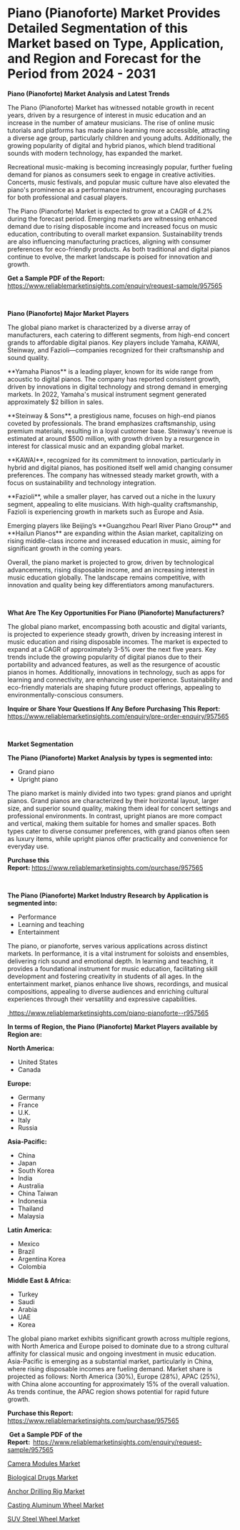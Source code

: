 <p><h1>Piano (Pianoforte) Market Provides Detailed Segmentation of this Market based on Type, Application, and Region and Forecast for the Period from 2024 - 2031</h1></p><p><strong>Piano (Pianoforte) Market Analysis and Latest Trends</strong></p>
<p><p>The Piano (Pianoforte) Market has witnessed notable growth in recent years, driven by a resurgence of interest in music education and an increase in the number of amateur musicians. The rise of online music tutorials and platforms has made piano learning more accessible, attracting a diverse age group, particularly children and young adults. Additionally, the growing popularity of digital and hybrid pianos, which blend traditional sounds with modern technology, has expanded the market. </p><p>Recreational music-making is becoming increasingly popular, further fueling demand for pianos as consumers seek to engage in creative activities. Concerts, music festivals, and popular music culture have also elevated the piano's prominence as a performance instrument, encouraging purchases for both professional and casual players. </p><p>The Piano (Pianoforte) Market is expected to grow at a CAGR of 4.2% during the forecast period. Emerging markets are witnessing enhanced demand due to rising disposable income and increased focus on music education, contributing to overall market expansion. Sustainability trends are also influencing manufacturing practices, aligning with consumer preferences for eco-friendly products. As both traditional and digital pianos continue to evolve, the market landscape is poised for innovation and growth.</p></p>
<p><strong>Get a Sample PDF of the Report:&nbsp;</strong> <a href="https://www.reliablemarketinsights.com/enquiry/request-sample/957565">https://www.reliablemarketinsights.com/enquiry/request-sample/957565</a></p>
<p>&nbsp;</p>
<p><strong>Piano (Pianoforte) Major Market Players</strong></p>
<p><p>The global piano market is characterized by a diverse array of manufacturers, each catering to different segments, from high-end concert grands to affordable digital pianos. Key players include Yamaha, KAWAI, Steinway, and Fazioli—companies recognized for their craftsmanship and sound quality.</p><p>**Yamaha Pianos** is a leading player, known for its wide range from acoustic to digital pianos. The company has reported consistent growth, driven by innovations in digital technology and strong demand in emerging markets. In 2022, Yamaha's musical instrument segment generated approximately $2 billion in sales.</p><p>**Steinway & Sons**, a prestigious name, focuses on high-end pianos coveted by professionals. The brand emphasizes craftsmanship, using premium materials, resulting in a loyal customer base. Steinway's revenue is estimated at around $500 million, with growth driven by a resurgence in interest for classical music and an expanding global market.</p><p>**KAWAI**, recognized for its commitment to innovation, particularly in hybrid and digital pianos, has positioned itself well amid changing consumer preferences. The company has witnessed steady market growth, with a focus on sustainability and technology integration.</p><p>**Fazioli**, while a smaller player, has carved out a niche in the luxury segment, appealing to elite musicians. With high-quality craftsmanship, Fazioli is experiencing growth in markets such as Europe and Asia.</p><p>Emerging players like Beijing’s **Guangzhou Pearl River Piano Group** and **Hailun Pianos** are expanding within the Asian market, capitalizing on rising middle-class income and increased education in music, aiming for significant growth in the coming years.</p><p>Overall, the piano market is projected to grow, driven by technological advancements, rising disposable income, and an increasing interest in music education globally. The landscape remains competitive, with innovation and quality being key differentiators among manufacturers.</p></p>
<p>&nbsp;</p>
<p><strong>What Are The Key Opportunities For Piano (Pianoforte) Manufacturers?</strong></p>
<p><p>The global piano market, encompassing both acoustic and digital variants, is projected to experience steady growth, driven by increasing interest in music education and rising disposable incomes. The market is expected to expand at a CAGR of approximately 3-5% over the next five years. Key trends include the growing popularity of digital pianos due to their portability and advanced features, as well as the resurgence of acoustic pianos in homes. Additionally, innovations in technology, such as apps for learning and connectivity, are enhancing user experience. Sustainability and eco-friendly materials are shaping future product offerings, appealing to environmentally-conscious consumers.</p></p>
<p><strong>Inquire or Share Your Questions If Any Before Purchasing This Report:</strong> <a href="https://www.reliablemarketinsights.com/enquiry/pre-order-enquiry/957565">https://www.reliablemarketinsights.com/enquiry/pre-order-enquiry/957565</a></p>
<p>&nbsp;</p>
<p><strong>Market Segmentation</strong></p>
<p><strong>The Piano (Pianoforte) Market Analysis by types is segmented into:</strong></p>
<p><ul><li>Grand piano</li><li>Upright piano</li></ul></p>
<p><p>The piano market is mainly divided into two types: grand pianos and upright pianos. Grand pianos are characterized by their horizontal layout, larger size, and superior sound quality, making them ideal for concert settings and professional environments. In contrast, upright pianos are more compact and vertical, making them suitable for homes and smaller spaces. Both types cater to diverse consumer preferences, with grand pianos often seen as luxury items, while upright pianos offer practicality and convenience for everyday use.</p></p>
<p><strong>Purchase this Report:&nbsp;</strong><a href="https://www.reliablemarketinsights.com/purchase/957565">https://www.reliablemarketinsights.com/purchase/957565</a></p>
<p>&nbsp;</p>
<p><strong>The Piano (Pianoforte) Market Industry Research by Application is segmented into:</strong></p>
<p><ul><li>Performance</li><li>Learning and teaching</li><li>Entertainment</li></ul></p>
<p><p>The piano, or pianoforte, serves various applications across distinct markets. In performance, it is a vital instrument for soloists and ensembles, delivering rich sound and emotional depth. In learning and teaching, it provides a foundational instrument for music education, facilitating skill development and fostering creativity in students of all ages. In the entertainment market, pianos enhance live shows, recordings, and musical compositions, appealing to diverse audiences and enriching cultural experiences through their versatility and expressive capabilities.</p></p>
<p><a href="https://www.reliablemarketinsights.com/piano-pianoforte--r957565">&nbsp;https://www.reliablemarketinsights.com/piano-pianoforte--r957565</a></p>
<p><strong>In terms of Region, the Piano (Pianoforte) Market Players available by Region are:</strong></p>
<p>
    <p> <strong> North America: </strong>
        <ul>
            <li>United States</li>
            <li>Canada</li>
        </ul>
        </p> 
    <p> <strong> Europe: </strong>
        <ul>
            <li>Germany</li>
            <li>France</li>
            <li>U.K.</li>
            <li>Italy</li>
            <li>Russia</li>
        </ul>
        </p> 
    <p> <strong> Asia-Pacific: </strong>
        <ul>
            <li>China</li>
            <li>Japan</li>
            <li>South Korea</li>
            <li>India</li>
            <li>Australia</li>
            <li>China Taiwan</li>
            <li>Indonesia</li>
            <li>Thailand</li>
            <li>Malaysia</li>
        </ul>
        </p> 
    <p> <strong> Latin America: </strong>
        <ul>
            <li>Mexico</li>
            <li>Brazil</li>
            <li>Argentina Korea</li>
            <li>Colombia</li>
        </ul>
        </p> 
    <p> <strong> Middle East & Africa: </strong>
        <ul>
            <li>Turkey</li>
            <li>Saudi</li>
            <li>Arabia</li>
            <li>UAE</li>
            <li>Korea</li>
        </ul>
    </p>
    </p>
<p><p>The global piano market exhibits significant growth across multiple regions, with North America and Europe poised to dominate due to a strong cultural affinity for classical music and ongoing investment in music education. Asia-Pacific is emerging as a substantial market, particularly in China, where rising disposable incomes are fueling demand. Market share is projected as follows: North America (30%), Europe (28%), APAC (25%), with China alone accounting for approximately 15% of the overall valuation. As trends continue, the APAC region shows potential for rapid future growth.</p></p>
<p><strong>Purchase this Report: </strong><a href="https://www.reliablemarketinsights.com/purchase/957565">https://www.reliablemarketinsights.com/purchase/957565</a></p>
<p>&nbsp;<strong>Get a Sample PDF of the Report:&nbsp;&nbsp;</strong><a href="https://www.reliablemarketinsights.com/enquiry/request-sample/957565">https://www.reliablemarketinsights.com/enquiry/request-sample/957565</a></p>
<p><strong></strong></p>
<p><p><a href="https://www.linkedin.com/pulse/camera-modules-market-research-report-includes-analysis-size-share-pbhae?trackingId=7S18Vj9MRWOG5IAQXOd6xg%3D%3D">Camera Modules Market</a></p><p><a href="https://www.linkedin.com/pulse/biological-drugs-market-size-share-analysis-growth-trends-fphoe?trackingId=21QeeFrwTt24mybVUczsrw%3D%3D">Biological Drugs Market</a></p><p><a href="https://medium.com/@gideonruivoozs/anchor-drilling-rig-market-trends-and-market-growth-outlook-2024-2031-3b9067dfc48a">Anchor Drilling Rig Market</a></p><p><a href="https://issuu.com/reportprime-2/docs/casting-aluminum-wheel-market-size-_a720d57f8b5e00">Casting Aluminum Wheel Market</a></p><p><a href="https://issuu.com/reportprime-2/docs/suv-steel-wheel-market-size-2030.pp_ae5a5d39e9f1bd">SUV Steel Wheel Market</a></p></p>